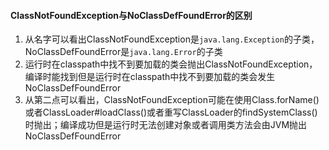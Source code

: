 #### ClassNotFoundException与NoClassDefFoundError的区别
1. 从名字可以看出ClassNotFoundException是`java.lang.Exception`的子类，NoClassDefFoundError是`java.lang.Error`的子类
2. 运行时在classpath中找不到要加载的类会抛出ClassNotFoundException，编译时能找到但是运行时在classpath中找不到要加载的类会发生NoClassDefFoundError
3. 从第二点可以看出，ClassNotFoundException可能在使用Class.forName()或者ClassLoader#loadClass()或者重写ClassLoader的findSystemClass()时抛出；编译成功但是运行时无法创建对象或者调用类方法会由JVM抛出NoClassDefFoundError